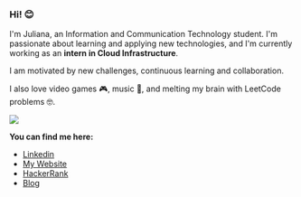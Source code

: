 <h3> Hi! 😊 </h3>

I'm Juliana, an Information and Communication Technology student. I'm passionate about learning and applying new technologies, and I'm currently working as an <b>intern in Cloud Infrastructure</b>.

I am motivated by new challenges, continuous learning and collaboration.

I also love video games 🎮, music 🎵, and melting my brain with LeetCode problems 🤓.

<img src="https://cutekawaiiresources.wordpress.com/wp-content/uploads/2014/08/31.gif"/>

<b>You can find me here:</b>

- <a href="https://www.linkedin.com/in/juliana-cardozo/">Linkedin</a>
- <a href="https://boubeejul.github.io/my-page/">My Website</a>
- <a href="https://www.hackerrank.com/profile/boubeejul">HackerRank</a>
- <a href="https://boubeejul.gitbook.io/blog">Blog</a>
